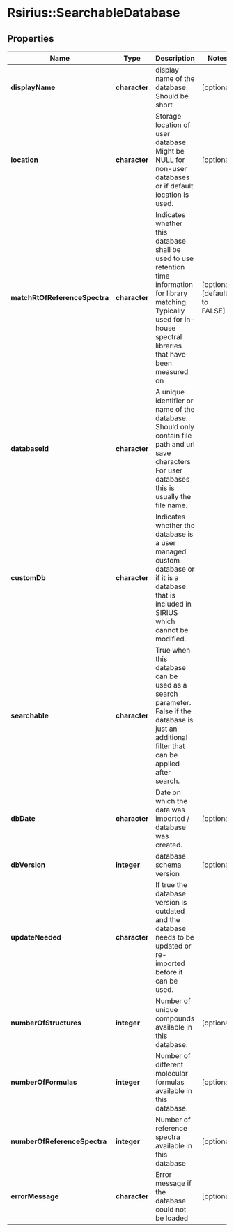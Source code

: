 # Rsirius::SearchableDatabase


## Properties
Name | Type | Description | Notes
------------ | ------------- | ------------- | -------------
**displayName** | **character** | display name of the database  Should be short | [optional] 
**location** | **character** | Storage location of user database  Might be NULL for non-user databases or if default location is used. | [optional] 
**matchRtOfReferenceSpectra** | **character** | Indicates whether this database shall be used to use retention time information for library matching.  Typically used for in-house spectral libraries that have been measured on | [optional] [default to FALSE] 
**databaseId** | **character** | A unique identifier or name of the database.  Should only contain file path and url save characters  For user databases this is usually the file name. | 
**customDb** | **character** | Indicates whether the database is a user managed custom database or if it is a  database that is included in SIRIUS which cannot be modified. | 
**searchable** | **character** | True when this database can be used as a search parameter.  False if the database is just an additional filter that can be applied after search. | 
**dbDate** | **character** | Date on which the data was imported / database was created. | [optional] 
**dbVersion** | **integer** | database schema version | [optional] 
**updateNeeded** | **character** | If true the database version is outdated and the database needs to be updated or re-imported before it can be used. | 
**numberOfStructures** | **integer** | Number of unique compounds available in this database. | [optional] 
**numberOfFormulas** | **integer** | Number of different molecular formulas available in this database. | [optional] 
**numberOfReferenceSpectra** | **integer** | Number of reference spectra available in this database | [optional] 
**errorMessage** | **character** | Error message if the database could not be loaded | [optional] 


